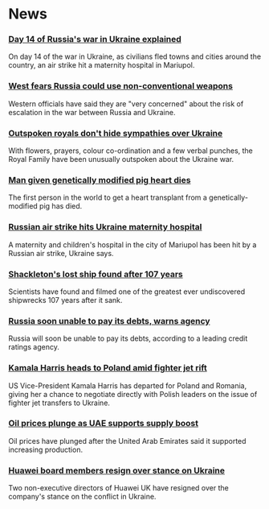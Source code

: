 # News
### [Day 14 of Russia's war in Ukraine explained](https://www.bbc.com/news/world-europe-60683269)
On day 14 of the war in Ukraine, as civilians fled towns and cities around the country, an air strike hit a maternity hospital in Mariupol.
### [West fears Russia could use non-conventional weapons](https://www.bbc.com/news/uk-60683248)
Western officials have said they are "very concerned" about the risk of escalation in the war between Russia and Ukraine.
### [Outspoken royals don't hide sympathies over Ukraine](https://www.bbc.com/news/uk-60680471)
With flowers, prayers, colour co-ordination and a few verbal punches, the Royal Family have been unusually outspoken about the Ukraine war.
### [Man given genetically modified pig heart dies](https://www.bbc.com/news/health-60681493)
The first person in the world to get a heart transplant from a genetically-modified pig has died.
### [Russian air strike hits Ukraine maternity hospital](https://www.bbc.com/news/world-europe-60675599)
A maternity and children's hospital in the city of Mariupol has been hit by a Russian air strike, Ukraine says.
### [Shackleton's lost ship found after 107 years](https://www.bbc.com/news/science-environment-60662541)
Scientists have found and filmed one of the greatest ever undiscovered shipwrecks 107 years after it sank.
### [Russia soon unable to pay its debts, warns agency](https://www.bbc.com/news/business-60672085)
Russia will soon be unable to pay its debts, according to a leading credit ratings agency.
### [Kamala Harris heads to Poland amid fighter jet rift](https://www.bbc.com/news/world-us-canada-60683699)
US Vice-President Kamala Harris has departed for Poland and Romania, giving her a chance to negotiate directly with Polish leaders on the issue of fighter jet transfers to Ukraine. 
### [Oil prices plunge as UAE supports supply boost](https://www.bbc.com/news/business-60680787)
Oil prices have plunged after the United Arab Emirates said it supported increasing production.
### [Huawei board members resign over stance on Ukraine](https://www.bbc.com/news/technology-60669538)
Two non-executive directors of Huawei UK have resigned over the company's stance on the conflict in Ukraine.
